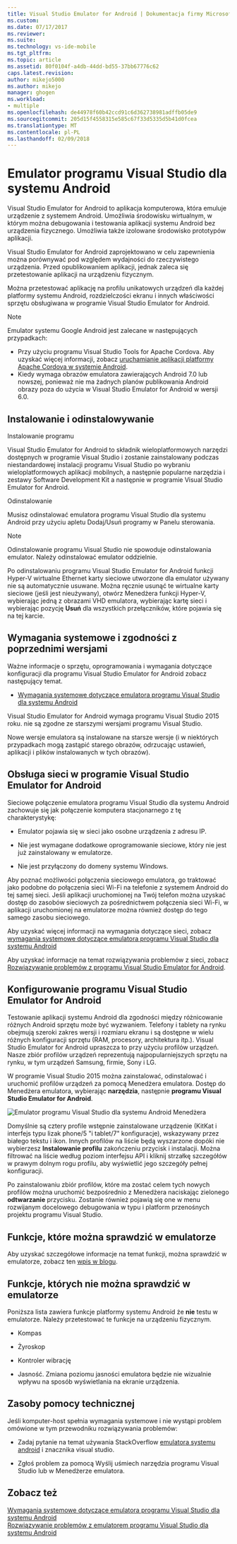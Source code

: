 ```yaml
---
title: Visual Studio Emulator for Android | Dokumentacja firmy Microsoft
ms.custom: 
ms.date: 07/17/2017
ms.reviewer: 
ms.suite: 
ms.technology: vs-ide-mobile
ms.tgt_pltfrm: 
ms.topic: article
ms.assetid: 80f0104f-a4db-44dd-bd55-37bb67776c62
caps.latest.revision: 
author: mikejo5000
ms.author: mikejo
manager: ghogen
ms.workload:
- multiple
ms.openlocfilehash: de44978f60b42ccd91c6d362738981adffb05de9
ms.sourcegitcommit: 205d15f4558315e585c67f33d5335d5b41d0fcea
ms.translationtype: MT
ms.contentlocale: pl-PL
ms.lasthandoff: 02/09/2018
---
```

# <a name="visual-studio-emulator-for-android"></a>Emulator programu Visual Studio dla systemu Android
Visual Studio Emulator for Android to aplikacja komputerowa, która emuluje urządzenie z systemem Android. Umożliwia środowisku wirtualnym, w którym można debugowania i testowania aplikacji systemu Android bez urządzenia fizycznego. Umożliwia także izolowane środowisko prototypów aplikacji.  
  
 Visual Studio Emulator for Android zaprojektowano w celu zapewnienia można porównywać pod względem wydajności do rzeczywistego urządzenia. Przed opublikowaniem aplikacji, jednak zaleca się przetestowanie aplikacji na urządzeniu fizycznym.  
  
 Można przetestować aplikację na profilu unikatowych urządzeń dla każdej platformy systemu Android, rozdzielczości ekranu i innych właściwości sprzętu obsługiwana w programie Visual Studio Emulator for Android.

> [!NOTE]
> Emulator systemu Google Android jest zalecane w następujących przypadkach:
> - Przy użyciu programu Visual Studio Tools for Apache Cordova. Aby uzyskać więcej informacji, zobacz [uruchamianie aplikacji platformy Apache Cordova w systemie Android](/visualstudio/cross-platform/tools-for-cordova/run-your-app/run-app-android#a-idgoogle-android-emulatora-run-on-the-google-android-emulator).
> - Kiedy wymaga obrazów emulatora zawierających Android 7.0 lub nowszej, ponieważ nie ma żadnych planów publikowania Android obrazy poza do użycia w Visual Studio Emulator for Android w wersji 6.0.
  
##  <a name="Installing"></a>Instalowanie i odinstalowywanie  
 Instalowanie programu  
  
 Visual Studio Emulator for Android to składnik wieloplatformowych narzędzi dostępnych w programie Visual Studio i zostanie zainstalowany podczas niestandardowej instalacji programu Visual Studio po wybraniu wieloplatformowych aplikacji mobilnych, a następnie popularne narzędzia i zestawy Software Development Kit a następnie w programie Visual Studio Emulator for Android.  
  
 Odinstalowanie  
  
 Musisz odinstalować emulatora programu Visual Studio dla systemu Android przy użyciu apletu Dodaj/Usuń programy w Panelu sterowania.  
  
> [!NOTE]
>  Odinstalowanie programu Visual Studio nie spowoduje odinstalowania emulator. Należy odinstalować emulator oddzielnie.  
  
 Po odinstalowaniu programu Visual Studio Emulator for Android funkcji Hyper-V wirtualne Ethernet karty sieciowe utworzone dla emulator używany nie są automatycznie usuwane. Można ręcznie usunąć te wirtualne karty sieciowe (jeśli jest nieużywany), otwórz Menedżera funkcji Hyper-V, wybierając jedną z obrazami VHD emulatora, wybierając kartę sieci i wybierając pozycję **Usuń** dla wszystkich przełączników, które pojawia się na tej karcie.  
  
##  <a name="Requirements"></a>Wymagania systemowe i zgodności z poprzednimi wersjami  
 Ważne informacje o sprzętu, oprogramowania i wymagania dotyczące konfiguracji dla programu Visual Studio Emulator for Android zobacz następujący temat.  
  
-   [Wymagania systemowe dotyczące emulatora programu Visual Studio dla systemu Android](../cross-platform/system-requirements-for-the-visual-studio-emulator-for-android.md)  
  
 Visual Studio Emulator for Android wymaga programu Visual Studio 2015 roku. nie są zgodne ze starszymi wersjami programu Visual Studio.  
  
 Nowe wersje emulatora są instalowane na starsze wersje (i w niektórych przypadkach mogą zastąpić starego obrazów, odrzucając ustawień, aplikacji i plików instalowanych w tych obrazów).  
  
##  <a name="Networking"></a>Obsługa sieci w programie Visual Studio Emulator for Android  
 Sieciowe połączenie emulatora programu Visual Studio dla systemu Android zachowuje się jak połączenie komputera stacjonarnego z tę charakterystykę:  
  
-   Emulator pojawia się w sieci jako osobne urządzenia z adresu IP.  
  
-   Nie jest wymagane dodatkowe oprogramowanie sieciowe, który nie jest już zainstalowany w emulatorze.  
  
-   Nie jest przyłączony do domeny systemu Windows.  
  
 Aby poznać możliwości połączenia sieciowego emulatora, go traktować jako podobne do połączenia sieci Wi-Fi na telefonie z systemem Android do tej samej sieci. Jeśli aplikacji uruchomionej na Twój telefon można uzyskać dostęp do zasobów sieciowych za pośrednictwem połączenia sieci Wi-Fi, w aplikacji uruchomionej na emulatorze można również dostęp do tego samego zasobu sieciowego.  
  
 Aby uzyskać więcej informacji na wymagania dotyczące sieci, zobacz [wymagania systemowe dotyczące emulatora programu Visual Studio dla systemu Android](../cross-platform/system-requirements-for-the-visual-studio-emulator-for-android.md)  
  
 Aby uzyskać informacje na temat rozwiązywania problemów z sieci, zobacz [Rozwiązywanie problemów z programu Visual Studio Emulator for Android](../cross-platform/troubleshooting-the-visual-studio-emulator-for-android.md).  
  
##  <a name="Configuring"></a>Konfigurowanie programu Visual Studio Emulator for Android  
 Testowanie aplikacji systemu Android dla zgodności między różnicowanie różnych Android sprzętu może być wyzwaniem. Telefony i tablety na rynku obejmują szeroki zakres wersji i rozmiaru ekranu i są dostępne w wielu różnych konfiguracji sprzętu (RAM, procesory, architektura itp.). Visual Studio Emulator for Android upraszcza to przy użyciu profilów urządzeń. Nasze zbiór profilów urządzeń reprezentują najpopularniejszych sprzętu na rynku, w tym urządzeń Samsung, firmie, Sony i LG.  
  
 W programie Visual Studio 2015 można zainstalować, odinstalować i uruchomić profilów urządzeń za pomocą Menedżera emulatora. Dostęp do Menedżera emulatora, wybierając **narzędzia**, następnie **programu Visual Studio Emulator for Android**.  
  
 ![Emulator programu Visual Studio dla systemu Android Menedżera](../cross-platform/media/android_emu_manager.png "Android_Emu_Manager")  
  
 Domyślnie są cztery profile wstępnie zainstalowane urządzenie (KitKat i interfejs typu lizak phone/5 "i tablet/7" konfiguracje), wskazywany przez białego tekstu i ikon. Innych profilów na liście będą wyszarzone dopóki nie wybierzesz **Instalowanie profilu** zakończeniu przycisk i instalacji. Można filtrować na liście według poziom interfejsu API i kliknij strzałkę szczegółów w prawym dolnym rogu profilu, aby wyświetlić jego szczegóły pełnej konfiguracji.  
  
 Po zainstalowaniu zbiór profilów, które ma zostać celem tych nowych profilów można uruchomić bezpośrednio z Menedżera naciskając zielonego **odtwarzanie** przycisku. Zostanie również pojawią się one w menu rozwijanym docelowego debugowania w typu i platform przenośnych projektu programu Visual Studio.  
  
##  <a name="FeaturesTest"></a>Funkcje, które można sprawdzić w emulatorze  
 Aby uzyskać szczegółowe informacje na temat funkcji, można sprawdzić w emulatorze, zobacz ten [wpis w blogu](http://blogs.msdn.com/b/visualstudioalm/archive/2014/11/12/introducing-visual-studio-s-emulator-for-android.aspx).  
  
##  <a name="FeaturesNonTest"></a>Funkcje, których nie można sprawdzić w emulatorze  
 Poniższa lista zawiera funkcje platformy systemu Android że **nie** testu w emulatorze. Należy przetestować te funkcje na urządzeniu fizycznym.  
  
-   Kompas  
  
-   Żyroskop  
  
-   Kontroler wibrację  
  
-   Jasność. Zmiana poziomu jasności emulatora będzie nie wizualnie wpływu na sposób wyświetlania na ekranie urządzenia.  
  
##  <a name="Support"></a>Zasoby pomocy technicznej  
 Jeśli komputer-host spełnia wymagania systemowe i nie wystąpi problem omówione w tym przewodniku rozwiązywania problemów:  
  
-   Zadaj pytanie na temat używania StackOverflow [emulatora systemu android](http://stackoverflow.com/questions/tagged/android-emulator) i znacznika visual studio.  
  
-   Zgłoś problem za pomocą Wyślij uśmiech narzędzia programu Visual Studio lub w Menedżerze emulatora.  
  
## <a name="see-also"></a>Zobacz też  
 [Wymagania systemowe dotyczące emulatora programu Visual Studio dla systemu Android](../cross-platform/system-requirements-for-the-visual-studio-emulator-for-android.md)   
 [Rozwiązywanie problemów z emulatorem programu Visual Studio dla systemu Android](../cross-platform/troubleshooting-the-visual-studio-emulator-for-android.md)
